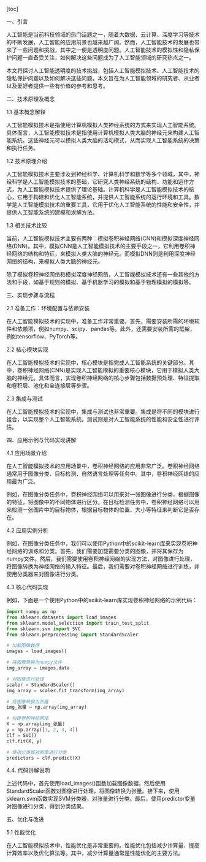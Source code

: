 
[toc]                    
                
                
一、引言

人工智能是当前科技领域的热门话题之一，随着大数据、云计算、深度学习等技术的不断发展，人工智能的应用前景也越来越广阔。然而，人工智能技术的发展也带来了一些问题和挑战，其中之一便是透明度问题。人工智能技术的模拟性和隐私保护问题一直备受关注，如何解决这些问题成为了人工智能领域的研究热点之一。

本文将探讨人工智能透明度的技术挑战，包括人工智能模拟技术、人工智能技术的隐私保护问题以及如何解决这些问题。本文旨在为人工智能领域的研究者、从业者以及爱好者提供一些有价值的参考和思考。

二、技术原理及概念

1.1 基本概念解释

人工智能模拟技术是指使用计算机模拟人类神经系统的方式来实现人工智能系统。具体而言，人工智能模拟技术是指使用计算机模拟人类大脑的神经元来构建人工智能系统。这些神经元可以模拟人类大脑的活动模式，从而实现人工智能系统的决策和执行任务。

1.2 技术原理介绍

人工智能模拟技术主要涉及到神经科学、计算机科学和数学等多个领域。其中，神经科学是人工智能模拟技术的基础，它研究人类神经系统的结构、功能和运作方式，为人工智能模拟技术提供了理论基础。计算机科学是人工智能模拟技术的核心，它用于构建和优化人工智能系统，并提供人工智能系统的运行环境和工具。数学是人工智能模拟技术的重要工具，它用于优化人工智能系统的性能和安全性，并提供人工智能系统的建模和求解方法。

1.3 相关技术比较

当前，人工智能模拟技术主要有两种：模拟卷积神经网络(CNN)和模拟深度神经网络(DNN)。其中，模拟CNN是人工智能模拟技术的主要手段之一，它利用卷积神经网络的结构和特征，来模拟人类大脑的神经元。而模拟DNN则是利用深度神经网络的结构，来模拟人类大脑的神经元。

除了模拟卷积神经网络和模拟深度神经网络，人工智能模拟技术还有一些其他的方法和手段，如基于规则的模拟、基于机器学习的模拟和基于物理模拟的模拟等。

三、实现步骤与流程

2.1 准备工作：环境配置与依赖安装

在人工智能模拟技术的实现中，准备工作非常重要。首先，需要安装所需的环境软件和依赖项，例如numpy、scipy、pandas等。此外，还需要安装所需的框架，例如tensorflow、PyTorch等。

2.2 核心模块实现

在人工智能模拟技术的实现中，核心模块是指完成人工智能系统的关键部分。其中，卷积神经网络(CNN)是实现人工智能模拟的重要核心模块，它用于模拟人类大脑的神经元。具体而言，实现卷积神经网络的核心步骤包括数据预处理、特征提取和卷积层、池化和全连接层等步骤。

2.3 集成与测试

在人工智能模拟技术的实现中，集成与测试也非常重要。集成是将不同的模块进行组合，以实现整个人工智能系统。测试则是对人工智能系统的性能和安全性进行评估。

四、应用示例与代码实现讲解

4.1 应用场景介绍

在人工智能模拟技术的应用场景中，卷积神经网络的应用非常广泛。卷积神经网络通常用于图像分类、目标检测、自然语言处理等任务中。其中，卷积神经网络的应用最为广泛。

例如，在图像分类任务中，卷积神经网络可以用来对一张图像进行分类，根据图像的特征，将图像中的不同物体进行区分。在目标检测任务中，卷积神经网络可以用来检测一张图片中的目标物体，根据目标物体的位置、大小等特征来判断它是否存在。

4.2 应用实例分析

例如，在图像分类任务中，我们可以使用Python中的scikit-learn库来实现卷积神经网络的训练和分类。首先，我们需要加载需要分类的图像，并将其保存为numpy文件。然后，我们需要使用卷积神经网络的实现方法，对图像进行处理，将图像转换为神经网络的输入特征。最后，我们需要对卷积神经网络进行训练，并使用分类器来对图像进行分类。

4.3 核心代码实现

例如，下面是一个使用Python中的scikit-learn库实现卷积神经网络的示例代码：

```python
import numpy as np
from sklearn.datasets import load_images
from sklearn.model_selection import train_test_split
from sklearn.svm import SVC
from sklearn.preprocessing import StandardScaler

# 加载图像数据
images = load_images()

# 将图像转换为numpy文件
img_array = images.data

# 对图像进行处理
scaler = StandardScaler()
img_array = scaler.fit_transform(img_array)

# 将图像转换为张量
img_张量 = np.array(img_array)

# 构建卷积神经网络
X = np.array(img_张量)
y = np.array([1, 2, 3, 4])
clf = SVC()
clf.fit(X, y)

# 使用分类器对图像进行分类
predictors = clf.predict(X)
```

4.4. 代码讲解说明

上述代码中，首先使用load\_images()函数加载图像数据，然后使用StandardScaler函数对图像进行处理，将图像转换为张量。接下来，使用sklearn.svm函数实现SVM分类器，对张量进行分类。最后，使用predictor变量对图像进行分类，得到分类结果。

五、优化与改进

5.1 性能优化

在人工智能模拟技术中，性能优化是非常重要的。性能优化包括减少计算量、提高计算效率以及优化算法等。其中，减少计算量通常是性能优化的主要方法。

